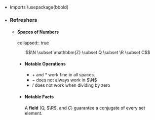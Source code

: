 - Imports
  \usepackage{bbold}
- ### Refreshers
	- #### Spaces of Numbers
	  collapsed:: true
	  
	  $$\N \subset \mathbbm{Z} \subset Q \subset \R \subset C$$
		- #### Notable Operations
		  * $+$ and $*$ work fine in all spaces.
		  * $-$ does not always work in $\N$
		  * $/$ does not work when dividing by zero
		- #### Notable Facts
		  A **field** (Q, $\R$, and $C$) guarantee a conjugate of every set element.